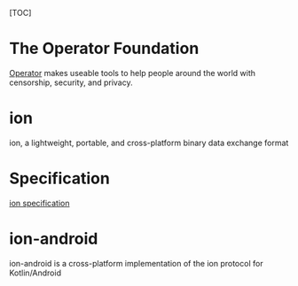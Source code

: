 [TOC]

# The Operator Foundation

 [Operator](https://operatorfoundation.org/) makes useable tools to help people around the world with censorship, security, and privacy.

# ion

ion, a lightweight, portable, and cross-platform binary data exchange format

# Specification

[ion specification](https://github.com/OperatorFoundation/ion)

# ion-android

ion-android is a cross-platform implementation of the ion protocol for Kotlin/Android
